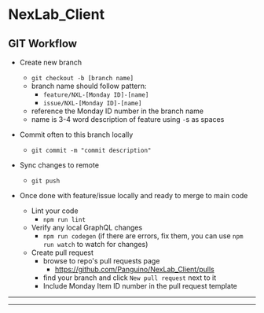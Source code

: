 # NexLab_Client

## GIT Workflow

-   Create new branch

    -   `git checkout -b [branch name]`
    -   branch name should follow pattern:
        -   `feature/NXL-[Monday ID]-[name]`
        -   `issue/NXL-[Monday ID]-[name]`
    -   reference the Monday ID number in the branch name
    -   name is 3-4 word description of feature using `-`s as spaces

-   Commit often to this branch locally

    -   `git commit -m "commit description"`

-   Sync changes to remote

    -   `git push`

-   Once done with feature/issue locally and ready to merge to main code
    -   Lint your code
        -   `npm run lint`
    -   Verify any local GraphQL changes
        -   `npm run codegen` (if there are errors, fix them, you can use `npm run watch` to watch for changes)
    -   Create pull request
        -   browse to repo's pull requests page
            -   https://github.com/Panguino/NexLab_Client/pulls
        -   find your branch and click `New pull request` next to it
        -   Include Monday Item ID number in the pull request template

---

---
